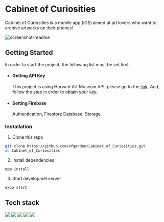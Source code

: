 # Cabinet of Curiosities
Cabinet of Curiosities is a mobile app (iOS) aimed at art lovers who want to archive artworks on their phones!

![screenshot-readme](https://user-images.githubusercontent.com/102771075/193109490-59a3357d-6de9-4dab-b275-298b6b08e97c.png)


## Getting Started
In order to start the project, the following list must be set first.

* #### Getting API Key
   This project is using Harvard Art Museum API, please go to the [link](https://harvardartmuseums.org/collections/api).
   And, follow the step in order to obtain your key.

* #### Setting Firebase
   Authentication, Firestore Database, Storage   


### Installation

1. Clone this repo
```bash
git clone https://github.com/ofgarden/Cabinet_of_Curiosities.git 
cd Cabinet_of_Curiosities
``` 

2. Install dependencies
```bash
npm install
``` 

3. Start developmet server
```bash
expo start
``` 



## Tech stack
<img src="https://img.shields.io/badge/Expo-000020?style=flat-square&logo=Expo&logoColor=white"/> <img src="https://img.shields.io/badge/React Native-61DAFB?style=flat-square&logo=React&logoColor=black"/> <img src="https://img.shields.io/badge/Firebase Authentication-FFCA28?style=flat-square&logo=Firebase&logoColor=black"/> <img src="https://img.shields.io/badge/Storage-FFCA28?style=flat-square&logo=Firebase&logoColor=black"/> <img src="https://img.shields.io/badge/Cloud Firestore-FFCA28?style=flat-square&logo=Firebase&logoColor=black"/>
